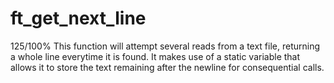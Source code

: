 # ft_get_next_line
125/100%
This function will attempt several reads from a text file, returning a whole line everytime it is found. It makes use of a static variable that allows it to store the text remaining after the newline for consequential calls.
